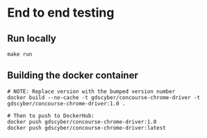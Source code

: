# End to end testing 

## Run locally 

`make run`

## Building the docker container 


```
# NOTE: Replace version with the bumped version number
docker build --no-cache -t gdscyber/concourse-chrome-driver -t gdscyber/concourse-chrome-driver:1.0 .

# Then to push to DockerHub:
docker push gdscyber/concourse-chrome-driver:1.0
docker push gdscyber/concourse-chrome-driver:latest 
```